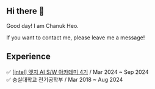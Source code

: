 ## Hi there 👋

Good day! I am Chanuk Heo. <br>

If you want to contact me, please leave me a message!

## Experience

  ✅ [[intel] 엣지 AI S/W 아카데미 4기](https://github.com/kccistc/intel-04)  / Mar 2024 ~ Sep 2024 <br>
  ✅ 숭실대학교 전기공학부 / Mar 2018 ~ Aug 2024



<!--
**HeoChanUk/HeoChanUk** is a ✨ _special_ ✨ repository because its `README.md` (this file) appears on your GitHub profile.

Here are some ideas to get you started:

- 🔭 I’m currently working on ...
- 🌱 I’m currently learning ...
- 👯 I’m looking to collaborate on ...
- 🤔 I’m looking for help with ...
- 💬 Ask me about ...
- 📫 How to reach me: ...
- 😄 Pronouns: ...
- ⚡ Fun fact: ...
-->


<!--  
[![Top Langs](https://github-readme-stats.vercel.app/api/top-langs/?username=HeoChanUk)](https://github.com/anuraghazra/github-readme-stats)

[![Anurag's GitHub stats](https://github-readme-stats.vercel.app/api?username=HeoChanUk)](https://github.com/anuraghazra/github-readme-stats)

![Anurag's GitHub stats](https://github-readme-stats.vercel.app/api?username=HeoChanUk&hide=contribs,prs&show_icons=true&theme=graywhite)
-->
